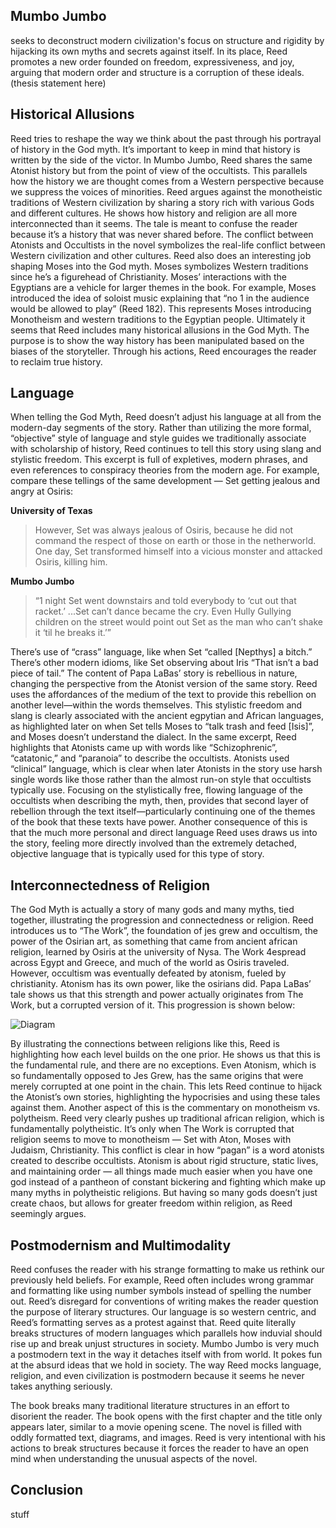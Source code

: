 ## Mumbo Jumbo
seeks to deconstruct modern civilization's focus on structure and rigidity by hijacking its own myths and secrets against itself. In its place, Reed promotes a new order founded on freedom, expressiveness, and joy, arguing that modern order and structure is a corruption of these ideals. (thesis statement here)

## Historical Allusions
Reed tries to reshape the way we think about the past through his portrayal of history in the God myth. It’s important to keep in mind that history is written by the side of the victor. In Mumbo Jumbo, Reed shares the same Atonist history but from the point of view of the occultists. This parallels how the history we are thought comes from a Western perspective because we suppress the voices of minorities. Reed argues against the monotheistic traditions of Western civilization by sharing a story rich with various Gods and different cultures. He shows how history and religion are all more interconnected than it seems. The tale is meant to confuse the reader because it’s a history that was never shared before. The conflict between Atonists and Occultists in the novel symbolizes the real-life conflict between Western civilization and other cultures. Reed also does an interesting job shaping Moses into the God myth. Moses symbolizes Western traditions since he’s a figurehead of Christianity. Moses’ interactions with the Egyptians are a vehicle for larger themes in the book. For example, Moses introduced the idea of soloist music explaining that “no 1 in the audience would be allowed to play” (Reed 182). This represents Moses introducing Monotheism and western traditions to the Egyptian people. Ultimately it seems that Reed includes many historical allusions in the God Myth. The purpose is to show the way history has been manipulated based on the biases of the storyteller. Through his actions, Reed encourages the reader to reclaim true history.

## Language

When telling the God Myth, Reed doesn’t adjust his language at all from the modern-day segments of the story. Rather than utilizing the more formal, “objective” style of language and style guides we traditionally associate with scholarship of history, Reed continues to tell this story using slang and stylistic freedom. This excerpt is full of expletives, modern phrases, and even references to conspiracy theories from the modern age. For example, compare these tellings of the same development — Set getting jealous and angry at Osiris:

**University of Texas**
> However, Set was always jealous of Osiris, because he did not command the respect of those on earth or those in the netherworld. One day, Set transformed himself into a vicious monster and attacked Osiris, killing him.

**Mumbo Jumbo**
> “1 night Set went downstairs and told everybody to ‘cut out that racket.’ ...Set can’t dance became the cry. Even Hully Gullying children on the street would point out Set as the man who can’t shake it ‘til he breaks it.’”

There’s use of “crass” language, like when Set “called [Nepthys] a bitch.” There’s other modern idioms, like Set observing about Iris “That isn’t a bad piece of tail.” The content of Papa LaBas’ story is rebellious in nature, changing the perspective from the Atonist version of the same story. Reed uses the affordances of the medium of the text to provide this rebellion on another level—within the words themselves. This stylistic freedom and slang is clearly associated with the ancient egpytian and African languages, as highlighted later on when Set tells Moses to “talk trash and feed [Isis]”, and Moses doesn’t understand the dialect. In the same excerpt, Reed highlights that Atonists came up with words like “Schizophrenic”, “catatonic,” and “paranoia” to describe the occultists. Atonists used “clinical” language, which is clear when later Atonists in the story use harsh single words like those rather than the almost run-on style that occultists typically use. Focusing on the stylistically free, flowing language of the occultists when describing the myth, then, provides that second layer of rebellion through the text itself—particularly continuing one of the themes of the book that these texts have power. Another consequence of this is that the much more personal and direct language Reed uses draws us into the story, feeling more directly involved than the extremely detached, objective language that is typically used for this type of story.

## Interconnectedness of Religion

The God Myth is actually a story of many gods and many myths, tied together, illustrating the progression and connectedness or religion. Reed introduces us to “The Work”, the foundation of jes grew and occultism, the power of the Osirian art, as something that came from ancient african religion, learned by Osiris at the university of Nysa. The Work 4espread across Egypt and Greece, and much of the world as Osiris traveled. However, occultism was eventually defeated by atonism, fueled by christianity. Atonism has its own power, like the osirians did. Papa LaBas’ tale shows us that this strength and power actually originates from The Work, but a corrupted version of it. This progression is shown below:

![Diagram](https://i.imgur.com/GoOyq3u.png)

By illustrating the connections between religions like this, Reed is highlighting how each level builds on the one prior. He shows us that this is the fundamental rule, and there are no exceptions. Even Atonism, which is so fundamentally opposed to Jes Grew, has the same origins that were merely corrupted at one point in the chain. This lets Reed continue to hijack the Atonist’s own stories, highlighting the hypocrisies and using these tales against them. Another aspect of this is the commentary on monotheism vs. polytheism. Reed very clearly pushes up traditional african religion, which is fundamentally polytheistic. It’s only when The Work is corrupted that religion seems to move to monotheism — Set with Aton, Moses with Judaism, Christianity. This conflict is clear in how “pagan” is a word atonists created to describe occultists. Atonism is about rigid structure, static lives, and maintaining order — all things made much easier when you have one god instead of a pantheon of constant bickering and fighting which make up many myths in polytheistic religions. But having so many gods doesn’t just create chaos, but allows for greater freedom within religion, as Reed seemingly argues.

## Postmodernism and Multimodality
Reed confuses the reader with his strange formatting to make us rethink our previously held beliefs. For example, Reed often includes wrong grammar and formatting like using number symbols instead of spelling the number out. Reed’s disregard for conventions of writing makes the reader question the purpose of literary structures. Our language is so western centric, and Reed’s formatting serves as a protest against that. Reed quite literally breaks structures of modern languages which parallels how induvial should rise up and break unjust structures in society. Mumbo Jumbo is very much a postmodern text in the way it detaches itself with from world. It pokes fun at the absurd ideas that we hold in society.  The way Reed mocks language, religion, and even civilization is postmodern because it seems he never takes anything seriously. 

The book breaks many traditional literature structures in an effort to disorient the reader. The book opens with the first chapter and the title only appears later, similar to a movie opening scene. The novel is filled with oddly formatted text, diagrams, and images. Reed is very intentional with his actions to break structures because it forces the reader to have an open mind when understanding the unusual aspects of the novel. 


## Conclusion
stuff 
